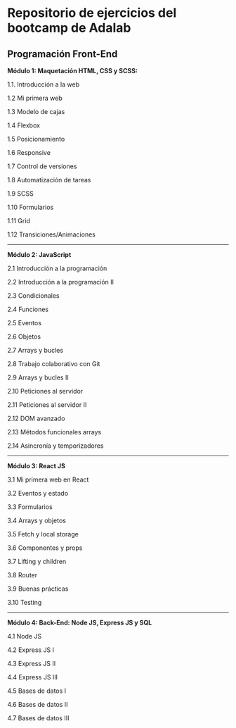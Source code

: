 # Repositorio de ejercicios del bootcamp de Adalab

## Programación Front-End

**Módulo 1: Maquetación HTML, CSS y SCSS:**

1.1. Introducción a la web

1.2 Mi primera web

1.3 Modelo de cajas

1.4 Flexbox

1.5 Posicionamiento

1.6 Responsive

1.7 Control de versiones

1.8 Automatización de tareas

1.9 SCSS

1.10 Formularios

1.11 Grid

1.12 Transiciones/Animaciones

---

**Módulo 2: JavaScript**

2.1 Introducción a la programación

2.2 Introducción a la programación II

2.3 Condicionales

2.4 Funciones

2.5 Eventos

2.6 Objetos

2.7 Arrays y bucles

2.8 Trabajo colaborativo con Git

2.9 Arrays y bucles II

2.10 Peticiones al servidor

2.11 Peticiones al servidor II

2.12 DOM avanzado

2.13 Métodos funcionales arrays

2.14 Asincronía y temporizadores

---

**Módulo 3: React JS**

3.1 Mi primera web en React

3.2 Eventos y estado

3.3 Formularios

3.4 Arrays y objetos

3.5 Fetch y local storage

3.6 Componentes y props

3.7 Lifting y children

3.8 Router

3.9 Buenas prácticas

3.10 Testing

---

**Módulo 4: Back-End: Node JS, Express JS y SQL**

4.1 Node JS

4.2 Express JS I

4.3 Express JS II

4.4 Express JS III

4.5 Bases de datos I

4.6 Bases de datos II

4.7 Bases de datos III
